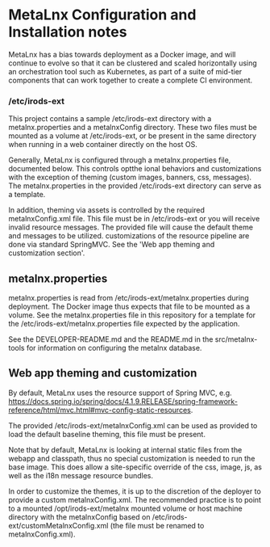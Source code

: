 # MetaLnx Configuration and Installation notes

MetaLnx has a bias towards deployment as a Docker image, and will continue to evolve so that it can be clustered
and scaled horizontally using an orchestration tool such as Kubernetes, as
part of a suite of mid-tier components that can work together to create a complete CI environment.

### /etc/irods-ext

This project contains a sample /etc/irods-ext directory with a metalnx.properties and a metalnxConfig directory.
These two files must be mounted as a volume at /etc/irods-ext, or be present in the same directory when running
in a web container directly on the host OS.

Generally, MetaLnx is configured through a metalnx.properties file, documented below. This controls optthe ional behaviors
and customizations with the exception of theming (custom images, banners, css, messages). The metalnx.properties
in the provided /etc/irods-ext directory can serve as a template.

In addition, theming via assets is controlled by the required metalnxConfig.xml file. This file must be in /etc/irods-ext or
you will receive invalid resource messages. The provided file will cause the default theme and messages to be utilized. customizations
of the resource pipeline are done via standard SpringMVC.  See the 'Web app theming and customization section'.

## metalnx.properties

metalnx.properties is read from /etc/irods-ext/metalnx.properties during deployment. The Docker
image thus expects that file to be mounted as a volume.  See the metalnx.properties file in this
repository for a template for the /etc/irods-ext/metalnx.properties file expected by the application.

See the DEVELOPER-README.md and the README.md in the src/metalnx-tools for information on configuring the metalnx database.

## Web app theming and customization

By default, MetaLnx uses the resource support of Spring MVC, e.g. https://docs.spring.io/spring/docs/4.1.9.RELEASE/spring-framework-reference/html/mvc.html#mvc-config-static-resources.

The provided /etc/irods-ext/metalnxConfig.xml can be used as provided to load the default baseline theming, this file must be present.

Note that by default, MetaLnx is looking at internal static files from the webapp and classpath, thus no
special customization is needed to run the base image. This does allow a site-specific override
of the css, image, js, as well as the i18n message resource bundles.

In order to customize the themes, it is up to the discretion of the deployer to provide a custom metalnxConfig.xml. The recommended practice is to point to a mounted /opt/irods-ext/metalnx mounted volume or host machine directory with the metalnxConfig based on
/etc/irods-ext/customMetalnxConfig.xml (the file must be renamed to metalnxConfig.xml).  
